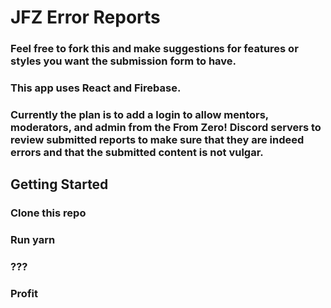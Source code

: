 # JFZ Error Reports

### Feel free to fork this and make suggestions for features or styles you want the submission form to have.
### This app uses React and Firebase. 

### Currently the plan is to add a login to allow mentors, moderators, and admin from the From Zero! Discord servers to review submitted reports to make sure that they are indeed errors and that the submitted content is not vulgar.

## Getting Started
### Clone this repo
### Run yarn
### ???
### Profit
